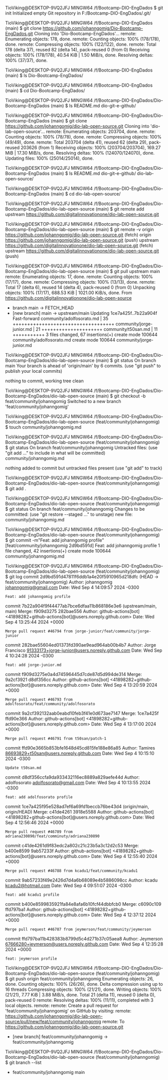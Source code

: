 TioViking@DESKTOP-9VQ2JFJ MINGW64 /f/Bootcamp-DIO-EngDados
$ git init
Initialized empty Git repository in F:/Bootcamp-DIO-EngDados/.git/

TioViking@DESKTOP-9VQ2JFJ MINGW64 /f/Bootcamp-DIO-EngDados (main)
$ git clone https://github.com/johanngomig/Dio-Bootcamp-EngDados.git
Cloning into 'Dio-Bootcamp-EngDados'...
remote: Enumerating objects: 178, done.
remote: Counting objects: 100% (178/178), done.
remote: Compressing objects: 100% (122/122), done.
remote: Total 178 (delta 37), reused 82 (delta 14), pack-reused 0 (from 0)
Receiving objects: 100% (178/178), 40.54 KiB | 1.50 MiB/s, done.
Resolving deltas: 100% (37/37), done.

TioViking@DESKTOP-9VQ2JFJ MINGW64 /f/Bootcamp-DIO-EngDados (main)
$ ls
Dio-Bootcamp-EngDados/

TioViking@DESKTOP-9VQ2JFJ MINGW64 /f/Bootcamp-DIO-EngDados (main)
$ cd Dio-Bootcamp-EngDados/

TioViking@DESKTOP-9VQ2JFJ MINGW64 /f/Bootcamp-DIO-EngDados/Dio-Bootcamp-EngDados (main)
$ ls
README.md  dio-git-e-github/

TioViking@DESKTOP-9VQ2JFJ MINGW64 /f/Bootcamp-DIO-EngDados/Dio-Bootcamp-EngDados (main)
$ git clone https://github.com/johanngomig/dio-lab-open-source.git
Cloning into 'dio-lab-open-source'...
remote: Enumerating objects: 203704, done.
remote: Counting objects: 100% (78/78), done.
remote: Compressing objects: 100% (49/49), done.
remote: Total 203704 (delta 41), reused 62 (delta 29), pack-reused 203626 (from 1)
Receiving objects: 100% (203704/203704), 169.27 MiB | 17.30 MiB/s, done.
Resolving deltas: 100% (124070/124070), done.
Updating files: 100% (25014/25014), done.

TioViking@DESKTOP-9VQ2JFJ MINGW64 /f/Bootcamp-DIO-EngDados/Dio-Bootcamp-EngDados (main)
$ ls
README.md  dio-git-e-github/  dio-lab-open-source/

TioViking@DESKTOP-9VQ2JFJ MINGW64 /f/Bootcamp-DIO-EngDados/Dio-Bootcamp-EngDados (main)
$ cd dio-lab-open-source/

TioViking@DESKTOP-9VQ2JFJ MINGW64 /f/Bootcamp-DIO-EngDados/Dio-Bootcamp-EngDados/dio-lab-open-source (main)
$ git remote add upstream https://github.com/digitalinnovationone/dio-lab-open-source.git

TioViking@DESKTOP-9VQ2JFJ MINGW64 /f/Bootcamp-DIO-EngDados/Dio-Bootcamp-EngDados/dio-lab-open-source (main)
$ git remote -v
origin  https://github.com/johanngomig/dio-lab-open-source.git (fetch)
origin  https://github.com/johanngomig/dio-lab-open-source.git (push)
upstream        https://github.com/digitalinnovationone/dio-lab-open-source.git (fetch)
upstream        https://github.com/digitalinnovationone/dio-lab-open-source.git (push)

TioViking@DESKTOP-9VQ2JFJ MINGW64 /f/Bootcamp-DIO-EngDados/Dio-Bootcamp-EngDados/dio-lab-open-source (main)
$ git pull upstream main
remote: Enumerating objects: 17, done.
remote: Counting objects: 100% (17/17), done.
remote: Compressing objects: 100% (13/13), done.
remote: Total 17 (delta 6), reused 14 (delta 4), pack-reused 0 (from 0)
Unpacking objects: 100% (17/17), 688.53 KiB | 1021.00 KiB/s, done.
From https://github.com/digitalinnovationone/dio-lab-open-source
 * branch                main       -> FETCH_HEAD
 * [new branch]          main       -> upstream/main
Updating 1ce7a425f..7b22a904f
Fast-forward
 community/adolfosorato.md | 35 +++++++++++++++++++++++++++++++++++
 community/jorge-junior.md | 21 +++++++++++++++++++++
 community/t50san.md       | 11 +++++++++++
 3 files changed, 67 insertions(+)
 create mode 100644 community/adolfosorato.md
 create mode 100644 community/jorge-junior.md

TioViking@DESKTOP-9VQ2JFJ MINGW64 /f/Bootcamp-DIO-EngDados/Dio-Bootcamp-EngDados/dio-lab-open-source (main)
$ git status
On branch main
Your branch is ahead of 'origin/main' by 6 commits.
  (use "git push" to publish your local commits)

nothing to commit, working tree clean

TioViking@DESKTOP-9VQ2JFJ MINGW64 /f/Bootcamp-DIO-EngDados/Dio-Bootcamp-EngDados/dio-lab-open-source (main)
$ git checkout -b feat/community/johanngomig
Switched to a new branch 'feat/community/johanngomig'

TioViking@DESKTOP-9VQ2JFJ MINGW64 /f/Bootcamp-DIO-EngDados/Dio-Bootcamp-EngDados/dio-lab-open-source (feat/community/johanngomig)
$ touch community/johanngomig.md

TioViking@DESKTOP-9VQ2JFJ MINGW64 /f/Bootcamp-DIO-EngDados/Dio-Bootcamp-EngDados/dio-lab-open-source (feat/community/johanngomig)
$ git status
On branch feat/community/johanngomig
Untracked files:
  (use "git add <file>..." to include in what will be committed)
        community/johanngomig.md

nothing added to commit but untracked files present (use "git add" to track)

TioViking@DESKTOP-9VQ2JFJ MINGW64 /f/Bootcamp-DIO-EngDados/Dio-Bootcamp-EngDados/dio-lab-open-source (feat/community/johanngomig)
$ git add .

TioViking@DESKTOP-9VQ2JFJ MINGW64 /f/Bootcamp-DIO-EngDados/Dio-Bootcamp-EngDados/dio-lab-open-source (feat/community/johanngomig)
$ git status
On branch feat/community/johanngomig
Changes to be committed:
  (use "git restore --staged <file>..." to unstage)
        new file:   community/johanngomig.md


TioViking@DESKTOP-9VQ2JFJ MINGW64 /f/Bootcamp-DIO-EngDados/Dio-Bootcamp-EngDados/dio-lab-open-source (feat/community/johanngomig)
$ git commit -m"Feat: add johanngomig profile"
[feat/community/johanngomig 2d9bd591d] Feat: add johanngomig profile
 1 file changed, 42 insertions(+)
 create mode 100644 community/johanngomig.md

TioViking@DESKTOP-9VQ2JFJ MINGW64 /f/Bootcamp-DIO-EngDados/Dio-Bootcamp-EngDados/dio-lab-open-source (feat/community/johanngomig)
$ git log
commit 2d9bd591d47811f6ddb1a4e20f5910965d218dfc (HEAD -> feat/community/johanngomig)
Author: johanngomig <johanngomig@gmail.com>
Date:   Wed Sep 4 14:09:57 2024 -0300

    Feat: add johanngomig profile

commit 7b22a904f9f44477ab7bce6dfaa11b868186e3e6 (upstream/main, main)
Merge: f909d3275 282bae556
Author: github-actions[bot] <41898282+github-actions[bot]@users.noreply.github.com>
Date:   Wed Sep 4 13:25:44 2024 +0000

    Merge pull request #46794 from jorge-junior/feat/community/jorge-junior

commit 282bae55604ed01373fd390ae9ead964ab00b4b7
Author: Jorge Francisco <91333173+jorge-junior@users.noreply.github.com>
Date:   Wed Sep 4 10:24:28 2024 -0300

    feat: add jorge-junior.md

commit f909d3275e0a4d74596445d7cde87d5d994de314
Merge: 9a2cf3921 d8df356cc
Author: github-actions[bot] <41898282+github-actions[bot]@users.noreply.github.com>
Date:   Wed Sep 4 13:20:59 2024 +0000

    Merge pull request #46793 from adolfosorato/feat/community/adolfosorato

commit 9a2cf392132aab0eabd10feb3f41e0d673ae7147
Merge: 1ce7a425f ffd90e366
Author: github-actions[bot] <41898282+github-actions[bot]@users.noreply.github.com>
Date:   Wed Sep 4 13:17:00 2024 +0000

    Merge pull request #46791 from t50san/patch-1

commit ffd90e3665b853bfe1648d45cd815fe188e86a85
Author: Tamires <86693829+t50san@users.noreply.github.com>
Date:   Wed Sep 4 10:15:10 2024 -0300

    Update t50san.md

commit d8df356ccfa9da933432116ec8889a829aefe44d
Author: adolfosorato <adolfosorato@gmail.com>
Date:   Wed Sep 4 10:13:55 2024 -0300

    feat: add adolfosorato profile

commit 1ce7a425f95e528ad7ef6a69fd1beccb76be43d4 (origin/main, origin/HEAD)
Merge: c41de4261 3918e5588
Author: github-actions[bot] <41898282+github-actions[bot]@users.noreply.github.com>
Date:   Wed Sep 4 12:56:46 2024 +0000

    Merge pull request #46789 from adriana230890/feat/comminuty/adriana230890

commit c41de4261d9f83edc2a802c21c23b5a3c12d2c53
Merge: b400e8599 9ab57233f
Author: github-actions[bot] <41898282+github-actions[bot]@users.noreply.github.com>
Date:   Wed Sep 4 12:55:40 2024 +0000

    Merge pull request #46788 from kcadu1/feat/community/kcadu1

commit 9ab57233f49e2426d7d4a6b68089e4b5886098cc
Author: kcadu <kcadu2@hotmail.com>
Date:   Wed Sep 4 09:51:07 2024 -0300

    feat: add kcadu1 profile

commit b400e8599835921fa84e8afa6b10fcf44dbbfcb0
Merge: c6090c109 ffd797ba1
Author: github-actions[bot] <41898282+github-actions[bot]@users.noreply.github.com>
Date:   Wed Sep 4 12:37:12 2024 +0000

    Merge pull request #46787 from jeymerson/feat/community/jeymerson

commit ffd797ba11b428383b8799d5c4d271b37c05aea8
Author: Jeymerson <67666280+jeymerson@users.noreply.github.com>
Date:   Wed Sep 4 12:35:28 2024 +0000

    feat: jeymerson profile


TioViking@DESKTOP-9VQ2JFJ MINGW64 /f/Bootcamp-DIO-EngDados/Dio-Bootcamp-EngDados/dio-lab-open-source (feat/community/johanngomig)
$ git push origin feat/community/johanngomig
Enumerating objects: 26, done.
Counting objects: 100% (26/26), done.
Delta compression using up to 16 threads
Compressing objects: 100% (21/21), done.
Writing objects: 100% (21/21), 7.77 KiB | 3.88 MiB/s, done.
Total 21 (delta 11), reused 0 (delta 0), pack-reused 0
remote: Resolving deltas: 100% (11/11), completed with 3 local objects.
remote:
remote: Create a pull request for 'feat/community/johanngomig' on GitHub by visiting:
remote:      https://github.com/johanngomig/dio-lab-open-source/pull/new/feat/community/johanngomig
remote:
To https://github.com/johanngomig/dio-lab-open-source.git
 * [new branch]          feat/community/johanngomig -> feat/community/johanngomig

TioViking@DESKTOP-9VQ2JFJ MINGW64 /f/Bootcamp-DIO-EngDados/Dio-Bootcamp-EngDados/dio-lab-open-source (feat/community/johanngomig)
$ git branch --list
* feat/community/johanngomig
  main
